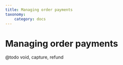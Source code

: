 ```yaml
---
title: Managing order payments
taxonomy:
    category: docs
---
```



Managing order payments
=======================

@todo void, capture, refund
